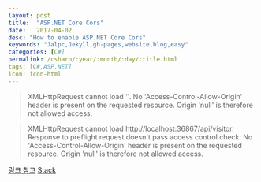 ```yaml
---
layout: post
title:  "ASP.NET Core Cors"
date:   2017-04-02
desc: "How to enable ASP.NET Core Cors"
keywords: "Jalpc,Jekyll,gh-pages,website,blog,easy"
categories: [C#]
permalink: /csharp/:year/:month/:day/:title.html
tags: [C#,ASP.NET]
icon: icon-html
---
```


> XMLHttpRequest cannot load ''. No 'Access-Control-Allow-Origin' header is present on the requested resource. Origin 'null' is therefore not allowed access.

>XMLHttpRequest cannot load http://localhost:36867/api/visitor. Response to preflight request doesn't pass access control check: No 'Access-Control-Allow-Origin' header is present on the requested resource. Origin 'null' is therefore not allowed access.

[링크 참고](https://docs.microsoft.com/en-us/aspnet/core/security/cors#set-the-allowed-http-methods)
[Stack](http://stackoverflow.com/questions/34065588/asp-net-5-access-control-allow-origin-in-response)